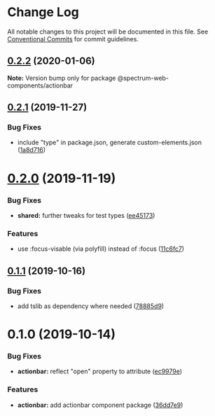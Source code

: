 # Change Log

All notable changes to this project will be documented in this file.
See [Conventional Commits](https://conventionalcommits.org) for commit guidelines.

## [0.2.2](https://github.com/adobe/spectrum-web-components/compare/@spectrum-web-components/actionbar@0.2.1...@spectrum-web-components/actionbar@0.2.2) (2020-01-06)

**Note:** Version bump only for package @spectrum-web-components/actionbar

## [0.2.1](https://github.com/adobe/spectrum-web-components/compare/@spectrum-web-components/actionbar@0.2.0...@spectrum-web-components/actionbar@0.2.1) (2019-11-27)

### Bug Fixes

-   include "type" in package.json, generate custom-elements.json ([1a8d716](https://github.com/adobe/spectrum-web-components/commit/1a8d716))

# [0.2.0](https://github.com/adobe/spectrum-web-components/compare/@spectrum-web-components/actionbar@0.1.1...@spectrum-web-components/actionbar@0.2.0) (2019-11-19)

### Bug Fixes

-   **shared:** further tweaks for test types ([ee45173](https://github.com/adobe/spectrum-web-components/commit/ee45173))

### Features

-   use :focus-visable (via polyfill) instead of :focus ([11c6fc7](https://github.com/adobe/spectrum-web-components/commit/11c6fc7))

## [0.1.1](https://github.com/adobe/spectrum-web-components/compare/@spectrum-web-components/actionbar@0.1.0...@spectrum-web-components/actionbar@0.1.1) (2019-10-16)

### Bug Fixes

-   add tslib as dependency where needed ([78885d9](https://github.com/adobe/spectrum-web-components/commit/78885d9))

# 0.1.0 (2019-10-14)

### Bug Fixes

-   **actionbar:** reflect "open" property to attribute ([ec9979e](https://github.com/adobe/spectrum-web-components/commit/ec9979e))

### Features

-   **actionbar:** add actionbar component package ([36dd7e9](https://github.com/adobe/spectrum-web-components/commit/36dd7e9))
